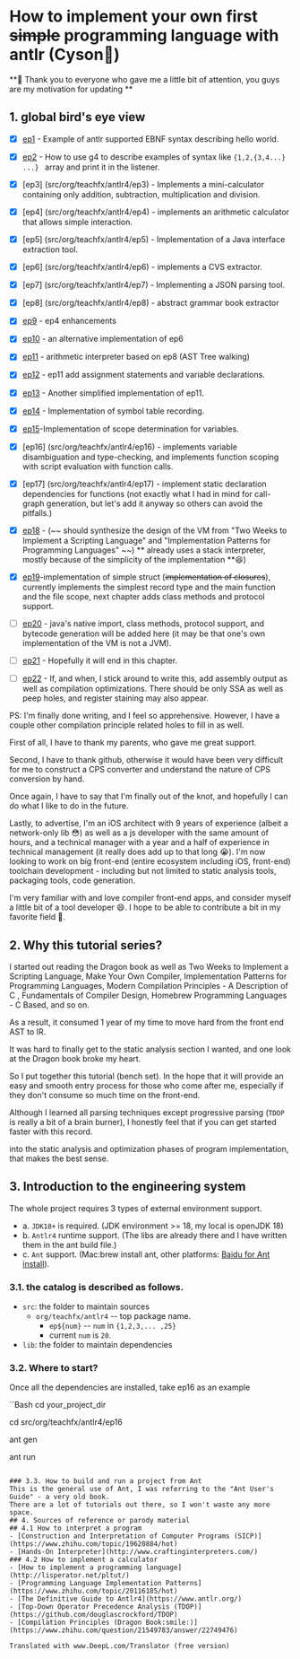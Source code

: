 # How to implement your own first ~~simple~~ programming language with antlr (Cyson:dog:)

**🙏 Thank you to everyone who gave me a little bit of attention, you guys are my motivation for updating **
## 1. global bird's eye view
- [x] [ep1](src/org/teachfx/antlr4/ep1) - Example of antlr supported EBNF syntax describing hello world.
- [x] [ep2](src/org/teachfx/antlr4/ep2) - How to use g4 to describe examples of syntax like `{1,2,{3,4...} ...} ` array and print it in the listener.
- [x] [ep3] (src/org/teachfx/antlr4/ep3) - Implements a mini-calculator containing only addition, subtraction, multiplication and division.
- [x] [ep4] (src/org/teachfx/antlr4/ep4) - implements an arithmetic calculator that allows simple interaction.
- [x] [ep5] (src/org/teachfx/antlr4/ep5) - Implementation of a Java interface extraction tool.
- [x] [ep6] (src/org/teachfx/antlr4/ep6) - implements a CVS extractor.
- [x] [ep7] (src/org/teachfx/antlr4/ep7) - Implementing a JSON parsing tool.
- [x] [ep8] (src/org/teachfx/antlr4/ep8) - abstract grammar book extractor
- [x] [ep9](src/org/teachfx/antlr4/ep9) - ep4 enhancements
- [x] [ep10](src/org/teachfx/antlr4/ep10) - an alternative implementation of ep6
- [x] [ep11](src/org/teachfx/antlr4/ep11) - arithmetic interpreter based on ep8 (AST Tree walking)
- [x] [ep12](src/org/teachfx/antlr4/ep12) - ep11 add assignment statements and variable declarations.
- [x] [ep13](src/org/teachfx/antlr4/ep13) - Another simplified implementation of ep11.
- [x] [ep14](src/org/teachfx/antlr4/ep14) - Implementation of symbol table recording.
- [x] [ep15](src/org/teachfx/antlr4/ep15)-Implementation of scope determination for variables.
- [x] [ep16] (src/org/teachfx/antlr4/ep16) - implements variable disambiguation and type-checking, and implements function scoping with script evaluation with function calls.
- [x] [ep17] (src/org/teachfx/antlr4/ep17) - implement static declaration dependencies for functions (not exactly what I had in mind for call-graph generation, but let's add it anyway so others can avoid the pitfalls.)
- [x] [ep18](src/org/teachfx/antlr4/ep18) - (~~ should synthesize the design of the VM from "Two Weeks to Implement a Scripting Language" and "Implementation Patterns for Programming Languages" ~~) ** already uses a stack interpreter, mostly because of the simplicity of the implementation **😆)

- [x] [ep19](src/org/teachfx/antlr4/ep19)-implementation of simple struct (~~implementation of closures~~), currently implements the simplest record type and the main function and the file scope, next chapter adds class methods and protocol support.
- [ ] [ep20](src/org/teachfx/antlr4/ep20) - java's native import, class methods, protocol support, and bytecode generation will be added here (it may be that one's own implementation of the VM is not a JVM).
- [ ] [ep21](src/org/teachfx/antlr4/ep21) - Hopefully it will end in this chapter.
- [ ] [ep22](src/org/teachfx/antlr4/ep22) - If, and when, I stick around to write this, add assembly output as well as compilation optimizations. There should be only SSA as well as peep holes, and register staining may also appear.

PS: I'm finally done writing, and I feel so apprehensive. However, I have a couple other compilation principle related holes to fill in as well.

First of all, I have to thank my parents, who gave me great support.

Second, I have to thank github, otherwise it would have been very difficult for me to construct a CPS converter and understand the nature of CPS conversion by hand.

Once again, I have to say that I'm finally out of the knot, and hopefully I can do what I like to do in the future.

Lastly, to advertise, I'm an iOS architect with 9 years of experience (albeit a network-only lib 😳) as well as a js developer with the same amount of hours, and a technical manager with a year and a half of experience in technical management (it really does add up to that long 😭).
I'm now looking to work on big front-end (entire ecosystem including iOS, front-end) toolchain development - including but not limited to static analysis tools, packaging tools, code generation.

I'm very familiar with and love compiler front-end apps, and consider myself a little bit of a tool developer 😄. I hope to be able to contribute a bit in my favorite field 🎉.

## 2. Why this tutorial series?

I started out reading the Dragon book as well as Two Weeks to Implement a Scripting Language, Make Your Own Compiler, Implementation Patterns for Programming Languages, Modern Compilation Principles - A Description of C
, Fundamentals of Compiler Design, Homebrew Programming Languages - C Based, and so on.

As a result, it consumed 1 year of my time to move hard from the front end AST to IR.

It was hard to finally get to the static analysis section I wanted, and one look at the Dragon book broke my heart.

So I put together this tutorial (bench set). In the hope that it will provide an easy and smooth entry process for those who come after me, especially if they don't consume so much time on the front-end.

Although I learned all parsing techniques except progressive parsing (`TDOP` is really a bit of a brain burner), I honestly feel that if you can get started faster with this record.

into the static analysis and optimization phases of program implementation, that makes the best sense.

## 3. Introduction to the engineering system
The whole project requires 3 types of external environment support.
- a. `JDK18+` is required. (JDK environment >= 18, my local is openJDK 18)
- b. `Antlr4` runtime support. (The libs are already there and I have written them in the ant build file.)
- c. `Ant` support. (Mac:brew install ant, other platforms: [Baidu for Ant install](https://www.baidu.com/s?wd=ant%E5%AE%89%E8%A3%85&rsv_spt=1&rsv_iqid=0x92a5c3ca00098ab3&issp=1&f=8&rsv_bp=1&rsv_idx=2&ie=utf-8&rqlang=cn&tn=baiduhome_pg&rsv_enter=1&rsv_dl=tb&oq=ant&rsv_btype=t&inputT=1837&rsv_t=ec4cvoU9XIugnSk4yfAeGzHEthu95IAGc%2BcxFt188XBik9tpLDQyKTb2S3Y4301WBs3T&rsv_pq=ea06018e001299b9&rsv_sug3=50&rsv_sug1=21&rsv_sug7=100&rsv_sug2=0&rsv_sug4=2109)).
### 3.1. the catalog is described as follows.

- `src`: the folder to maintain sources
    * `org/teachfx/antlr4` -- top package name.
        * `ep${num}` -- `num` in `{1,2,3,... ,25}`
        * current `num` is `20`.
- `lib`: the folder to maintain dependencies
### 3.2. Where to start?
Once all the dependencies are installed, take ep16 as an example

``Bash
cd your_project_dir

cd src/org/teachfx/antlr4/ep16

ant gen

ant run
```

### 3.3. How to build and run a project from Ant
This is the general use of Ant, I was referring to the "Ant User's Guide" - a very old book.
There are a lot of tutorials out there, so I won't waste any more space.
## 4. Sources of reference or parody material
## 4.1 How to interpret a program
- [Construction and Interpretation of Computer Programs (SICP)](https://www.zhihu.com/topic/19620884/hot)
- [Hands-On Interpreter](http://www.craftinginterpreters.com/)
### 4.2 How to implement a calculator
- [How to implement a programming language](http://lisperator.net/pltut/)
- [Programming Language Implementation Patterns](https://www.zhihu.com/topic/20116185/hot)
- [The Definitive Guide to Antlr4](https://www.antlr.org/)
- [Top-Down Operator Precedence Analysis (TDOP)](https://github.com/douglascrockford/TDOP)
- [Compilation Principles (Dragon Book:smile:)](https://www.zhihu.com/question/21549783/answer/22749476)

Translated with www.DeepL.com/Translator (free version)